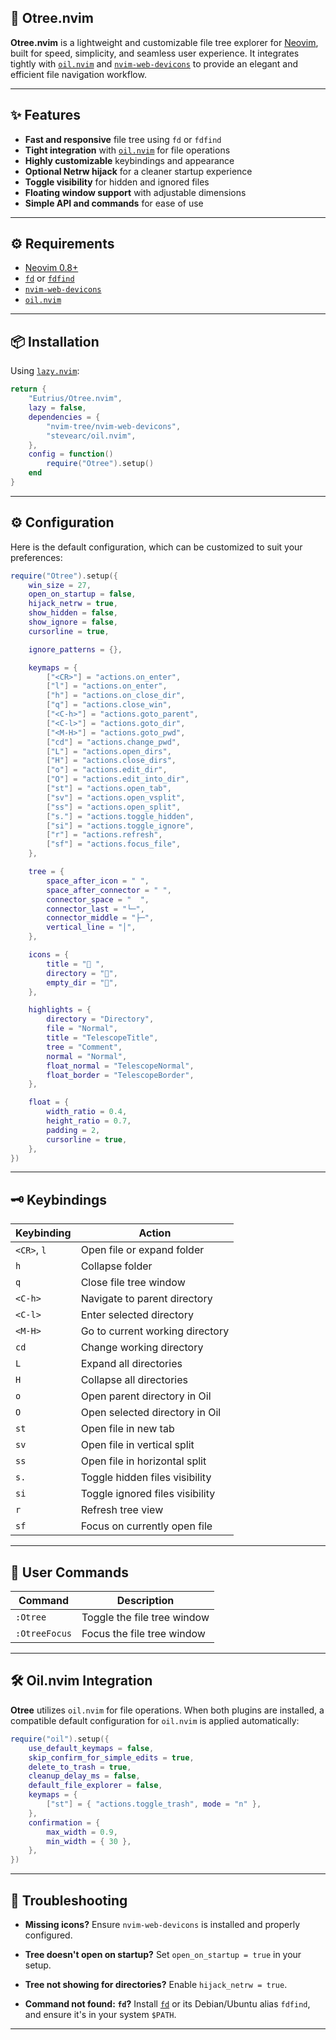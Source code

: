 ## 🌲 Otree.nvim

**Otree.nvim** is a lightweight and customizable file tree explorer for [Neovim](https://neovim.io), built for speed, simplicity, and seamless user experience. It integrates tightly with [`oil.nvim`](https://github.com/stevearc/oil.nvim) and [`nvim-web-devicons`](https://github.com/nvim-tree/nvim-web-devicons) to provide an elegant and efficient file navigation workflow.

---

## ✨ Features

- **Fast and responsive** file tree using `fd` or `fdfind`
- **Tight integration** with [`oil.nvim`](https://github.com/stevearc/oil.nvim) for file operations
- **Highly customizable** keybindings and appearance
- **Optional Netrw hijack** for a cleaner startup experience
- **Toggle visibility** for hidden and ignored files
- **Floating window support** with adjustable dimensions
- **Simple API and commands** for ease of use

---

## ⚙️ Requirements

- [Neovim 0.8+](https://neovim.io)
- [`fd`](https://github.com/sharkdp/fd) or [`fdfind`](https://manpages.ubuntu.com/manpages/focal/man1/fdfind.1.html)
- [`nvim-web-devicons`](https://github.com/nvim-tree/nvim-web-devicons)
- [`oil.nvim`](https://github.com/stevearc/oil.nvim)

---

## 📦 Installation

Using [`lazy.nvim`](https://github.com/folke/lazy.nvim):

```lua
return {
    "Eutrius/Otree.nvim",
    lazy = false,
    dependencies = {
        "nvim-tree/nvim-web-devicons",
        "stevearc/oil.nvim",
    },
    config = function()
        require("Otree").setup()
    end
}
```

---

## ⚙️ Configuration

Here is the default configuration, which can be customized to suit your preferences:

```lua
require("Otree").setup({
    win_size = 27,
    open_on_startup = false,
    hijack_netrw = true,
    show_hidden = false,
    show_ignore = false,
    cursorline = true,

    ignore_patterns = {},

    keymaps = {
        ["<CR>"] = "actions.on_enter",
        ["l"] = "actions.on_enter",
        ["h"] = "actions.on_close_dir",
        ["q"] = "actions.close_win",
        ["<C-h>"] = "actions.goto_parent",
        ["<C-l>"] = "actions.goto_dir",
        ["<M-H>"] = "actions.goto_pwd",
        ["cd"] = "actions.change_pwd",
        ["L"] = "actions.open_dirs",
        ["H"] = "actions.close_dirs",
        ["o"] = "actions.edit_dir",
        ["O"] = "actions.edit_into_dir",
        ["st"] = "actions.open_tab",
        ["sv"] = "actions.open_vsplit",
        ["ss"] = "actions.open_split",
        ["s."] = "actions.toggle_hidden",
        ["si"] = "actions.toggle_ignore",
        ["r"] = "actions.refresh",
        ["sf"] = "actions.focus_file",
    },

    tree = {
        space_after_icon = " ",
        space_after_connector = " ",
        connector_space = "  ",
        connector_last = "└─",
        connector_middle = "├─",
        vertical_line = "│",
    },

    icons = {
        title = " ",
        directory = "",
        empty_dir = "",
    },

    highlights = {
        directory = "Directory",
        file = "Normal",
        title = "TelescopeTitle",
        tree = "Comment",
        normal = "Normal",
        float_normal = "TelescopeNormal",
        float_border = "TelescopeBorder",
    },

    float = {
        width_ratio = 0.4,
        height_ratio = 0.7,
        padding = 2,
        cursorline = true,
    },
})
```

---

## 🗝️ Keybindings

| Keybinding  | Action                          |
| ----------- | ------------------------------- |
| `<CR>`, `l` | Open file or expand folder      |
| `h`         | Collapse folder                 |
| `q`         | Close file tree window          |
| `<C-h>`     | Navigate to parent directory    |
| `<C-l>`     | Enter selected directory        |
| `<M-H>`     | Go to current working directory |
| `cd`        | Change working directory        |
| `L`         | Expand all directories          |
| `H`         | Collapse all directories        |
| `o`         | Open parent directory in Oil    |
| `O`         | Open selected directory in Oil  |
| `st`        | Open file in new tab            |
| `sv`        | Open file in vertical split     |
| `ss`        | Open file in horizontal split   |
| `s.`        | Toggle hidden files visibility  |
| `si`        | Toggle ignored files visibility |
| `r`         | Refresh tree view               |
| `sf`        | Focus on currently open file    |

---

## 🧪 User Commands

| Command       | Description                 |
| ------------- | --------------------------- |
| `:Otree`      | Toggle the file tree window |
| `:OtreeFocus` | Focus the file tree window  |

---

## 🛠 Oil.nvim Integration

**Otree** utilizes `oil.nvim` for file operations. When both plugins are installed, a compatible default configuration for `oil.nvim` is applied automatically:

```lua
require("oil").setup({
    use_default_keymaps = false,
    skip_confirm_for_simple_edits = true,
    delete_to_trash = true,
    cleanup_delay_ms = false,
    default_file_explorer = false,
    keymaps = {
        ["st"] = { "actions.toggle_trash", mode = "n" },
    },
    confirmation = {
        max_width = 0.9,
        min_width = { 30 },
    },
})
```

---

## 🧰 Troubleshooting

- **Missing icons?**
  Ensure `nvim-web-devicons` is installed and properly configured.

- **Tree doesn't open on startup?**
  Set `open_on_startup = true` in your setup.

- **Tree not showing for directories?**
  Enable `hijack_netrw = true`.

- **Command not found: `fd`?**
  Install [`fd`](https://github.com/sharkdp/fd) or its Debian/Ubuntu alias `fdfind`, and ensure it's in your system `$PATH`.

---
